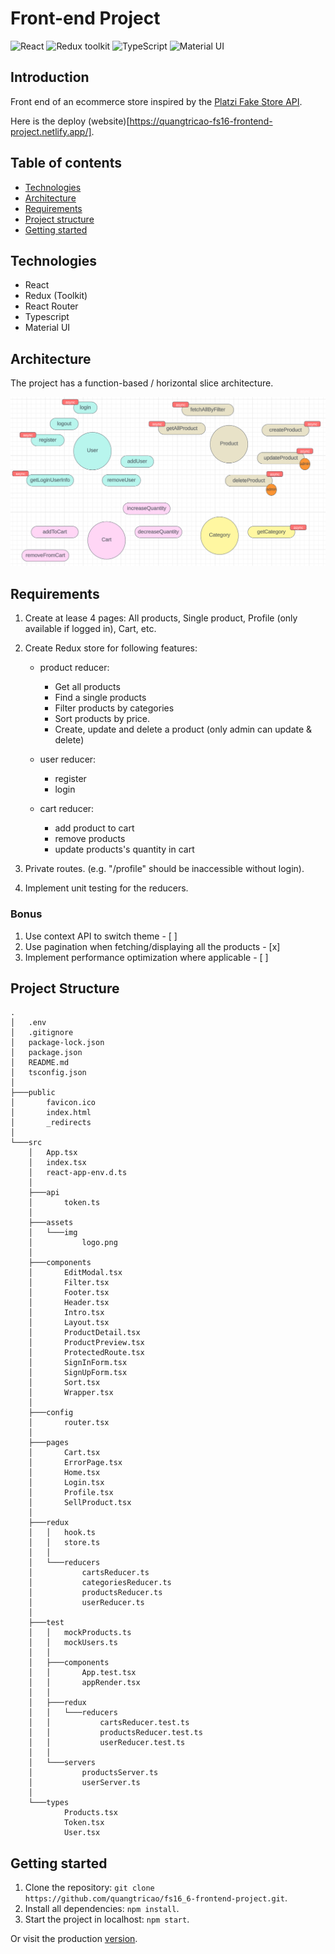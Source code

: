 # Front-end Project

![React](https://img.shields.io/badge/React-v.18-blue)
![Redux toolkit](https://img.shields.io/badge/RTK-v.1-purple)
![TypeScript](https://img.shields.io/badge/TypeScript-v.4-green)
![Material UI](https://img.shields.io/badge/Material_UI-v.5-2196f3)

## Introduction

Front end of an ecommerce store inspired by the [Platzi Fake Store API](https://fakeapi.platzi.com/).

Here is the deploy (website)[https://quangtricao-fs16-frontend-project.netlify.app/].

## Table of contents

- [Technologies](#technologies)
- [Architecture](#architecture)
- [Requirements](#requirements)
- [Project structure](#project-structure)
- [Getting started](#getting-started)

## Technologies

- React
- Redux (Toolkit)
- React Router
- Typescript
- Material UI

## Architecture

The project has a function-based / horizontal slice architecture.

<img src="/reducers.png" alt="reducers" />

## Requirements

1. Create at lease 4 pages: All products, Single product, Profile (only available if logged in), Cart, etc.

2. Create Redux store for following features:

   - product reducer:

     - Get all products
     - Find a single products
     - Filter products by categories
     - Sort products by price.
     - Create, update and delete a product (only admin can update & delete)

   - user reducer:

     - register
     - login

   - cart reducer:
     - add product to cart
     - remove products
     - update products's quantity in cart

3. Private routes. (e.g. "/profile" should be inaccessible without login).
4. Implement unit testing for the reducers.

### Bonus

1. Use context API to switch theme - [ ]
2. Use pagination when fetching/displaying all the products - [x]
3. Implement performance optimization where applicable - [ ]

## Project Structure

```console
.
│   .env
│   .gitignore
│   package-lock.json
│   package.json
│   README.md
│   tsconfig.json
│
├───public
│       favicon.ico
│       index.html
│       _redirects
│
└───src
    │   App.tsx
    │   index.tsx
    │   react-app-env.d.ts
    │
    ├───api
    │       token.ts
    │
    ├───assets
    │   └───img
    │           logo.png
    │
    ├───components
    │       EditModal.tsx
    │       Filter.tsx
    │       Footer.tsx
    │       Header.tsx
    │       Intro.tsx
    │       Layout.tsx
    │       ProductDetail.tsx
    │       ProductPreview.tsx
    │       ProtectedRoute.tsx
    │       SignInForm.tsx
    │       SignUpForm.tsx
    │       Sort.tsx
    │       Wrapper.tsx
    │
    ├───config
    │       router.tsx
    │
    ├───pages
    │       Cart.tsx
    │       ErrorPage.tsx
    │       Home.tsx
    │       Login.tsx
    │       Profile.tsx
    │       SellProduct.tsx
    │
    ├───redux
    │   │   hook.ts
    │   │   store.ts
    │   │
    │   └───reducers
    │           cartsReducer.ts
    │           categoriesReducer.ts
    │           productsReducer.ts
    │           userReducer.ts
    │
    ├───test
    │   │   mockProducts.ts
    │   │   mockUsers.ts
    │   │
    │   ├───components
    │   │       App.test.tsx
    │   │       appRender.tsx
    │   │
    │   ├───redux
    │   │   └───reducers
    │   │           cartsReducer.test.ts
    │   │           productsReducer.test.ts
    │   │           userReducer.test.ts
    │   │
    │   └───servers
    │           productsServer.ts
    │           userServer.ts
    │
    └───types
            Products.tsx
            Token.tsx
            User.tsx
```

## Getting started

1. Clone the repository: `git clone https://github.com/quangtricao/fs16_6-frontend-project.git`.
2. Install all dependencies: `npm install`.
3. Start the project in localhost: `npm start`.

Or visit the production [version](https://quangtricao-fs16-frontend-project.netlify.app/).
